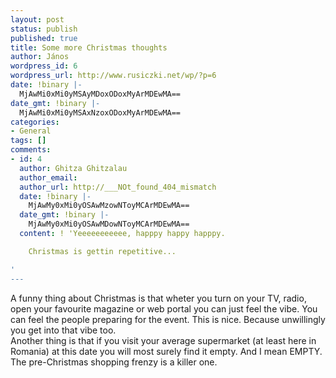 ```yaml
---
layout: post
status: publish
published: true
title: Some more Christmas thoughts
author: János
wordpress_id: 6
wordpress_url: http://www.rusiczki.net/wp/?p=6
date: !binary |-
  MjAwMi0xMi0yMSAyMDoxODoxMyArMDEwMA==
date_gmt: !binary |-
  MjAwMi0xMi0yMSAxNzoxODoxMyArMDEwMA==
categories:
- General
tags: []
comments:
- id: 4
  author: Ghitza Ghitzalau
  author_email: 
  author_url: http://___NOt_found_404_mismatch
  date: !binary |-
    MjAwMy0xMi0yOSAwMzowNToyMCArMDEwMA==
  date_gmt: !binary |-
    MjAwMy0xMi0yOSAwMDowNToyMCArMDEwMA==
  content: ! 'Yeeeeeeeeeee, happpy happy happpy.

    Christmas is gettin repetitive...

'
---
```

<p>A funny thing about Christmas is that wheter you turn on your TV, radio, open your favourite magazine or web portal you can just feel the vibe. You can feel the people preparing for the event. This is nice. Because unwillingly you get into that vibe too.<br />
Another thing is that if you visit your average supermarket (at least here in Romania) at this date you will most surely find it empty. And I mean EMPTY. The pre-Christmas shopping frenzy is a killer one.</p>
